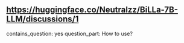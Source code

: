 ## https://huggingface.co/Neutralzz/BiLLa-7B-LLM/discussions/1

contains_question: yes
question_part: How to use?
